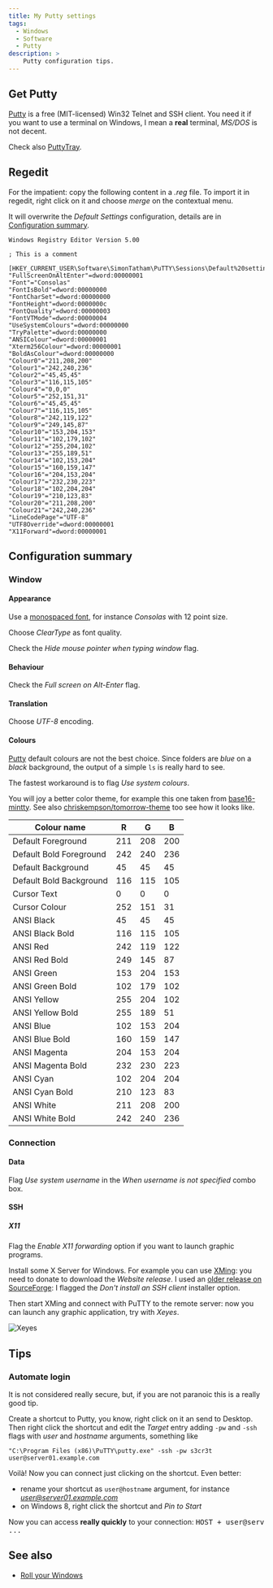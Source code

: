 ```yaml
---
title: My Putty settings
tags:
  - Windows
  - Software
  - Putty
description: >
    Putty configuration tips.
---
```


## Get Putty

[Putty][2] is a free (MIT-licensed) Win32 Telnet and SSH client. You need it if you want to use a terminal on Windows, I mean a **real** terminal, *MS/DOS* is not decent.

Check also [PuttyTray](https://puttytray.goeswhere.com/).

## Regedit

For the impatient: copy the following content in a *.reg* file. To import it in regedit, right click on it and choose *merge* on the contextual menu.

It will overwrite the *Default Settings* configuration, details are in [Configuration summary](#configuration-summary).

```
Windows Registry Editor Version 5.00

; This is a comment

[HKEY_CURRENT_USER\Software\SimonTatham\PuTTY\Sessions\Default%20settings]
"FullScreenOnAltEnter"=dword:00000001
"Font"="Consolas"
"FontIsBold"=dword:00000000
"FontCharSet"=dword:00000000
"FontHeight"=dword:0000000c
"FontQuality"=dword:00000003
"FontVTMode"=dword:00000004
"UseSystemColours"=dword:00000000
"TryPalette"=dword:00000000
"ANSIColour"=dword:00000001
"Xterm256Colour"=dword:00000001
"BoldAsColour"=dword:00000000
"Colour0"="211,208,200"
"Colour1"="242,240,236"
"Colour2"="45,45,45"
"Colour3"="116,115,105"
"Colour4"="0,0,0"
"Colour5"="252,151,31"
"Colour6"="45,45,45"
"Colour7"="116,115,105"
"Colour8"="242,119,122"
"Colour9"="249,145,87"
"Colour10"="153,204,153"
"Colour11"="102,179,102"
"Colour12"="255,204,102"
"Colour13"="255,189,51"
"Colour14"="102,153,204"
"Colour15"="160,159,147"
"Colour16"="204,153,204"
"Colour17"="232,230,223"
"Colour18"="102,204,204"
"Colour19"="210,123,83"
"Colour20"="211,208,200"
"Colour21"="242,240,236"
"LineCodePage"="UTF-8"
"UTF8Override"=dword:00000001
"X11Forward"=dword:00000001
```

## Configuration summary

### Window

#### Appearance

Use a [monospaced font](http://en.wikipedia.org/wiki/Monospaced_font), for instance *Consolas* with 12 point size.

Choose *ClearType* as font quality.

Check the *Hide mouse pointer when typing window* flag.



#### Behaviour

Check the *Full screen on Alt-Enter* flag.

#### Translation

Choose *UTF-8* encoding.

#### Colours

[Putty][3] default colours are not the best choice. Since folders are *blue* on a *black* background, the output of a simple `ls` is really hard to see.

The fastest workaround is to flag *Use system colours*.

You will joy a better color theme, for example this one taken from [base16-mintty]( https://github.com/geoffstokes/base16-mintty/blob/master/base16-eighties.minttyrc). See also [chriskempson/tomorrow-theme](https://github.com/chriskempson/tomorrow-theme) too see how it looks like.


| Colour name               | R | G | B |
 ---------------------------|---|---|---|
| Default Foreground        |211|208|200|
| Default Bold Foreground   |242|240|236|
| Default Background        | 45| 45| 45|
| Default Bold Background   |116|115|105|
| Cursor Text               |  0|  0|  0|
| Cursor Colour             |252|151| 31|
| ANSI Black                | 45| 45| 45|
| ANSI Black Bold           |116|115|105|
| ANSI Red                  |242|119|122|
| ANSI Red Bold             |249|145| 87|
| ANSI Green                |153|204|153|
| ANSI Green Bold           |102|179|102|
| ANSI Yellow               |255|204|102|
| ANSI Yellow Bold          |255|189| 51|
| ANSI Blue                 |102|153|204|
| ANSI Blue Bold            |160|159|147|
| ANSI Magenta              |204|153|204|
| ANSI Magenta Bold         |232|230|223|
| ANSI Cyan                 |102|204|204|
| ANSI Cyan Bold            |210|123| 83|
| ANSI White                |211|208|200|
| ANSI White Bold           |242|240|236|

### Connection

#### Data

Flag *Use system username* in the *When username is not specified* combo box.

#### SSH

##### X11

Flag the *Enable X11 forwarding* option if you want to launch graphic programs.

Install some X Server for Windows. For example you can use [XMing](http://www.straightrunning.com/XmingNotes/): you need to donate to download the *Website release*. I used an [older release on SourceForge](http://sourceforge.net/projects/xming/): I flagged the *Don't install an SSH client* installer option.

Then start XMing and connect with PuTTY to the remote server: now you can launch any graphic application, try with *Xeyes*.

![Xeyes][4]

## Tips

### Automate login

It is not considered really secure, but, if you are not paranoic this is a really good tip.

Create a shortcut to Putty, you know, right click on it an send to Desktop. Then right click the shortcut and edit the *Target* entry adding `-pw` and `-ssh` flags with *user* and *hostname* arguments, something like

```
"C:\Program Files (x86)\PuTTY\putty.exe" -ssh -pw s3cr3t user@server01.example.com
```

Voilà! Now you can connect just clicking on the shortcut. Even better:

* rename your shortcut as `user@hostname` argument, for instance *user@server01.example.com*
* on Windows 8, right click the shortcut and *Pin to Start*

Now you can access **really quickly** to your connection: <kbd>HOST + user@serv ...</kbd>

<!--- if you have try to figure out how to setup an RSA based authentication -->

## See also

* [Roll your Windows](http://blog.g14n.info/2013/04/roll-your-windows.html)


  [1]: http://www.chiark.greenend.org.uk/~sgtatham/putty/download.html
  [2]: http://www.chiark.greenend.org.uk/~sgtatham/putty/download.html
  [3]: http://www.chiark.greenend.org.uk/~sgtatham/putty/download.html
  [4]: http://upload.wikimedia.org/wikipedia/commons/2/2e/Xeyes.png

